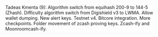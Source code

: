 Tadeas Kmenta (9):
      Algorithm switch from equihash 200-9 to 144-5 (Zhash).
      Difficulty algorithm switch from Digishield v3 to LWMA.
      Allow wallet dumping.
      New alert keys.
      Testnet v4.
      Bitcore integration.
      More checkpoints.
      Folder movement of zcash proving keys.
      Zcash-ify and Moonroomcash-ify.